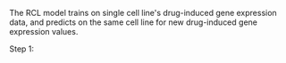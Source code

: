 The RCL model trains on single cell line's drug-induced gene expression data, and predicts on the same cell line for new drug-induced gene expression values.

Step 1:
